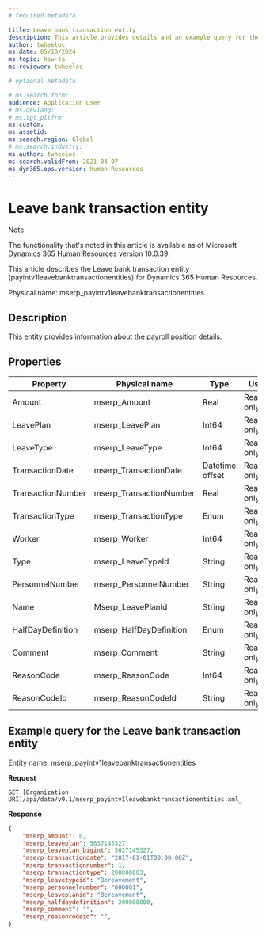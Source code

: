 ```yaml
---
# required metadata

title: Leave bank transaction entity
description: This article provides details and an example query for the Leave bank transaction entity in Microsoft Dynamics 365 Human Resources.
author: twheeloc
ms.date: 05/10/2024
ms.topic: how-to
ms.reviewer: twheeloc

# optional metadata

# ms.search.form: 
audience: Application User
# ms.devlang: 
# ms.tgt_pltfrm: 
ms.custom: 
ms.assetid: 
ms.search.region: Global
# ms.search.industry: 
ms.author: twheeloc
ms.search.validFrom: 2021-04-07
ms.dyn365.ops.version: Human Resources
---
```


# Leave bank transaction entity

> [!NOTE]
> The functionality that's noted in this article is available as of Microsoft Dynamics 365 Human Resources version 10.0.39.

This article describes the Leave bank transaction entity (payintv1leavebanktransactionentities) for Dynamics 365 Human Resources.

Physical name: mserp_payintv1leavebanktransactionentities

## Description

This entity provides information about the payroll position details.

## Properties 

| Property | Physical name | Type | Use |
|---|---|---|---|
| Amount | mserp_Amount | Real | Read-only |
| LeavePlan | mserp_LeavePlan | Int64 | Read-only |
| LeaveType | mserp_LeaveType | Int64 | Read-only |
| TransactionDate | mserp_TransactionDate | Datetime offset | Read-only |
| TransactionNumber | mserp_TransactionNumber | Real | Read-only |
| TransactionType | mserp_TransactionType | Enum | Read-only |
| Worker | mserp_Worker | Int64 | Read-only |
| Type | mserp_LeaveTypeId | String | Read-only |
| PersonnelNumber | mserp_PersonnelNumber | String | Read-only |
| Name | Mserp_LeavePlanId | String | Read-only |
| HalfDayDefinition | mserp_HalfDayDefinition | Enum | Read-only |
| Comment | mserp_Comment | String | Read-only |
| ReasonCode | mserp_ReasonCode | Int64 | Read-only |
| ReasonCodeId | mserp_ReasonCodeId | String | Read-only |

## Example query for the Leave bank transaction entity

Entity name: mserp_payintv1leavebanktransactionentities

**Request**

```HTTP
GET [Organization URI]/api/data/v9.1/mserp_payintv1leavebanktransactionentities.xml_
```

**Response**

```JSON
{  
    "mserp_amount": 0,  
    "mserp_leaveplan": 5637145327,  
    "mserp_leaveplan_bigint": 5637145327,  
    "mserp_transactiondate": "2017-01-01T00:00:00Z",  
    "mserp_transactionnumber": 1,  
    "mserp_transactiontype": 200000003,  
    "mserp_leavetypeid": "Bereavement",  
    "mserp_personnelnumber": "000001",  
    "mserp_leaveplanid": "Bereavement",  
    "mserp_halfdaydefinition": 200000000,  
    "mserp_comment": "",  
    "mserp_reasoncodeid": "",  
}
```
